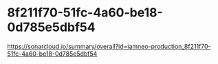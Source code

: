 # 8f211f70-51fc-4a60-be18-0d785e5dbf54
https://sonarcloud.io/summary/overall?id=iamneo-production_8f211f70-51fc-4a60-be18-0d785e5dbf54
